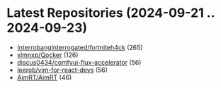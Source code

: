 # Latest Repositories (2024-09-21 .. 2024-09-23)

- [InterrobangInterrogated/fortniteh4ck](https://github.com/InterrobangInterrogated/fortniteh4ck) (265)
- [xlmnxp/Qocker](https://github.com/xlmnxp/Qocker) (126)
- [discus0434/comfyui-flux-accelerator](https://github.com/discus0434/comfyui-flux-accelerator) (56)
- [leerob/vim-for-react-devs](https://github.com/leerob/vim-for-react-devs) (56)
- [AimRT/AimRT](https://github.com/AimRT/AimRT) (46)
